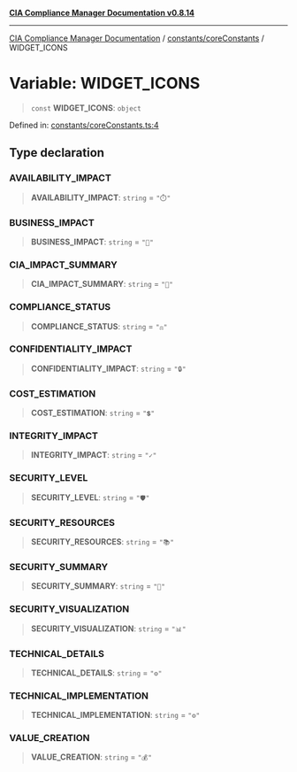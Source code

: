 [**CIA Compliance Manager Documentation v0.8.14**](../../../README.md)

***

[CIA Compliance Manager Documentation](../../../modules.md) / [constants/coreConstants](../README.md) / WIDGET\_ICONS

# Variable: WIDGET\_ICONS

> `const` **WIDGET\_ICONS**: `object`

Defined in: [constants/coreConstants.ts:4](https://github.com/Hack23/cia-compliance-manager/blob/257dd569f432a46611a1746c832a7e3d29232229/src/constants/coreConstants.ts#L4)

## Type declaration

### AVAILABILITY\_IMPACT

> **AVAILABILITY\_IMPACT**: `string` = `"⏱️"`

### BUSINESS\_IMPACT

> **BUSINESS\_IMPACT**: `string` = `"💼"`

### CIA\_IMPACT\_SUMMARY

> **CIA\_IMPACT\_SUMMARY**: `string` = `"🧩"`

### COMPLIANCE\_STATUS

> **COMPLIANCE\_STATUS**: `string` = `"⚖️"`

### CONFIDENTIALITY\_IMPACT

> **CONFIDENTIALITY\_IMPACT**: `string` = `"🔒"`

### COST\_ESTIMATION

> **COST\_ESTIMATION**: `string` = `"💲"`

### INTEGRITY\_IMPACT

> **INTEGRITY\_IMPACT**: `string` = `"✓"`

### SECURITY\_LEVEL

> **SECURITY\_LEVEL**: `string` = `"🛡️"`

### SECURITY\_RESOURCES

> **SECURITY\_RESOURCES**: `string` = `"📚"`

### SECURITY\_SUMMARY

> **SECURITY\_SUMMARY**: `string` = `"🔐"`

### SECURITY\_VISUALIZATION

> **SECURITY\_VISUALIZATION**: `string` = `"📊"`

### TECHNICAL\_DETAILS

> **TECHNICAL\_DETAILS**: `string` = `"⚙️"`

### TECHNICAL\_IMPLEMENTATION

> **TECHNICAL\_IMPLEMENTATION**: `string` = `"⚙️"`

### VALUE\_CREATION

> **VALUE\_CREATION**: `string` = `"💰"`
